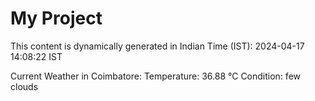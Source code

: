 # My Project

This content is dynamically generated in Indian Time (IST): 2024-04-17 14:08:22 IST


Current Weather in Coimbatore:
Temperature: 36.88 °C
Condition: few clouds
